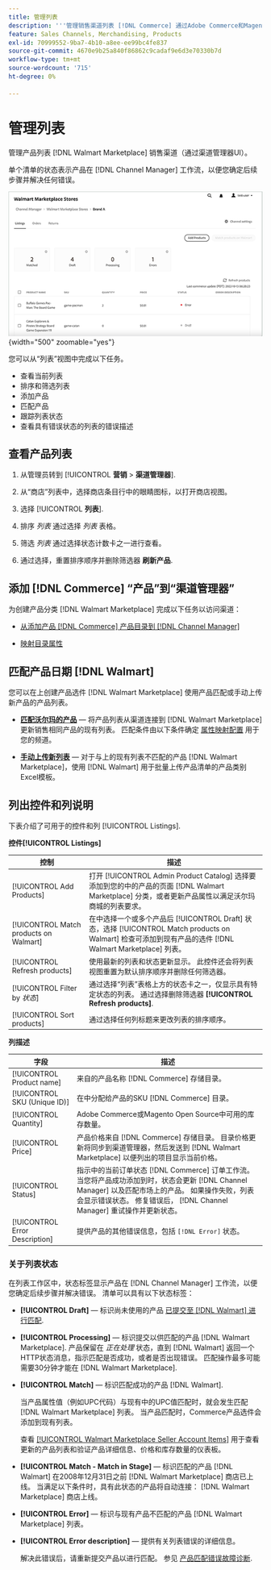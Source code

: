 ```yaml
---
title: 管理列表
description: '''管理销售渠道列表 [!DNL Commerce] 通过Adobe Commerce和Magento Open Source渠道管理器进行存储。'
feature: Sales Channels, Merchandising, Products
exl-id: 70999552-9ba7-4b10-a8ee-ee99bc4fe837
source-git-commit: 4670e9b25a840f86862c9cadaf9e6d3e70330b7d
workflow-type: tm+mt
source-wordcount: '715'
ht-degree: 0%

---
```


# 管理列表

管理产品列表 [!DNL Walmart Marketplace] 销售渠道（通过渠道管理器UI）。

单个清单的状态表示产品在 [!DNL Channel Manager] 工作流，以便您确定后续步骤并解决任何错误。

![连接的销售渠道的列表页面](assets/listings-dashboard-view.png){width="500" zoomable="yes"}

您可以从“列表”视图中完成以下任务。

* 查看当前列表
* 排序和筛选列表
* 添加产品
* 匹配产品
* 跟踪列表状态
* 查看具有错误状态的列表的错误描述

## 查看产品列表

1. 从管理员转到 [!UICONTROL **营销** > **渠道管理器**].

1. 从“商店”列表中，选择商店条目行中的眼睛图标，以打开商店视图。

1. 选择 [!UICONTROL **列表**].

1. 排序 *列表* 通过选择 *列表* 表格。

1. 筛选 *列表* 通过选择状态计数卡之一进行查看。

1. 通过选择，重置排序顺序并删除筛选器 **刷新产品**.

## 添加 [!DNL Commerce] “产品”到“渠道管理器”

为创建产品分类 [!DNL Walmart Marketplace] 完成以下任务以访问渠道：

* [从添加产品 [!DNL Commerce] 产品目录到 [!DNL Channel Manager]](add-products-to-channel-store.md)

* [映射目录属性](map-catalog-attributes.md#configure-product-attribute-settings)

## 匹配产品日期 [!DNL Walmart]

您可以在上创建产品选件 [!DNL Walmart Marketplace] 使用产品匹配或手动上传新产品的产品列表。

* **[匹配沃尔玛的产品](connect-listings-to-marketplace.md)** — 将产品列表从渠道连接到 [!DNL Walmart Marketplace] 更新销售相同产品的现有列表。 匹配条件由以下条件确定 [属性映射配置](map-catalog-attributes.md) 用于您的频道。

* **[手动上传新列表](connect-listings-to-marketplace.md#upload-new-product-listings)** — 对于与上的现有列表不匹配的产品 [!DNL Walmart Marketplace]，使用 [!DNL Walmart] 用于批量上传产品清单的产品类别Excel模板。

## 列出控件和列说明

下表介绍了可用于的控件和列 [!UICONTROL Listings].

**控件[!UICONTROL Listings]**

| **控制** | **描述** |
|----------------------------------------|-------------------------------------------------------------------------------------------------------------------------------------------------------------------------------------------------------------------|
| [!UICONTROL Add Products] | 打开 [!UICONTROL Admin Product Catalog] 选择要添加到您的中的产品的页面 [!DNL Walmart Marketplace] 分类，或者更新产品属性以满足沃尔玛商城的列表要求。 |
| [!UICONTROL Match products on Walmart] | 在中选择一个或多个产品后 [!UICONTROL Draft] 状态，选择 [!UICONTROL Match products on Walmart] 检查可添加到现有产品的选件 [!DNL Walmart Marketplace] 列表。 |
| [!UICONTROL Refresh products] | 使用最新的列表和状态更新显示。 此控件还会将列表视图重置为默认排序顺序并删除任何筛选器。 |
| [!UICONTROL Filter by *状态*] | 通过选择“列表”表格上方的状态卡之一，仅显示具有特定状态的列表。 通过选择删除筛选器 **[!UICONTROL Refresh products]**. |
| [!UICONTROL Sort products] | 通过选择任何列标题来更改列表的排序顺序。 |


**列描述**

| **字段** | **描述** |
|--------------------------------|-------------------------------------------------------------------------------------------------------------------------------------------------------------------------------------------------------------------------------------------------------------------------------------------------------------------------------------------------------------------|
| [!UICONTROL Product name] | 来自的产品名称 [!DNL Commerce] 存储目录。 |
| [!UICONTROL SKU (Unique ID)] | 在中分配给产品的SKU [!DNL Commerce] 目录。 |
| [!UICONTROL  Quantity] | Adobe Commerce或Magento Open Source中可用的库存数量。 |
| [!UICONTROL Price] | 产品价格来自 [!DNL Commerce] 存储目录。 目录价格更新将同步到渠道管理器，然后发送到 [!DNL Walmart Marketplace]  以便列出的项目显示当前价格。 |
| [!UICONTROL Status] | 指示中的当前订单状态 [!DNL Commerce] 订单工作流。 当您将产品成功添加到时，状态会更新 [!DNL Channel Manager] 以及匹配市场上的产品。 如果操作失败，列表会显示错误状态。 修复错误后， [!DNL Channel Manager] 重试操作并更新状态。 |
| [!UICONTROL Error Description] | 提供产品的其他错误信息，包括 `[!DNL Error]` 状态。 |

### 关于列表状态

在列表工作区中，状态标签显示产品在 [!DNL Channel Manager] 工作流，以便您确定后续步骤并解决错误。 清单可以具有以下状态标签：

* **[!UICONTROL Draft]** — 标识尚未使用的产品 [已提交至 [!DNL Walmart] 进行匹配](connect-listings-to-marketplace.md#match-products).

* **[!UICONTROL Processing]** — 标识提交以供匹配的产品 [!DNL Walmart Marketplace]. 产品保留在 *正在处理* 状态，直到 [!DNL Walmart] 返回一个HTTP状态消息，指示匹配是否成功，或者是否出现错误。 匹配操作最多可能需要30分钟才能在 [!DNL Walmart Marketplace].

* **[!UICONTROL Match]** — 标识匹配成功的产品 [!DNL Walmart].

  当产品属性值（例如UPC代码）与现有中的UPC值匹配时，就会发生匹配 [!DNL Walmart Marketplace] 列表。 当产品匹配时，Commerce产品选件会添加到现有列表。

  查看 [[!UICONTROL Walmart Marketplace Seller Account Items]](https://seller.walmart.com/items-and-inventory/manage-items) 用于查看更新的产品列表和验证产品详细信息、价格和库存数量的仪表板。

* **[!UICONTROL Match - Match in Stage]** — 标识匹配的产品 [!DNL Walmart] 在2008年12月31日之前 [!DNL Walmart Marketplace] 商店已上线。 当满足以下条件时，具有此状态的产品将自动连接： [!DNL Walmart Marketplace] 商店上线。

* **[!UICONTROL Error]** — 标识与现有产品不匹配的产品 [!DNL Walmart Marketplace] 列表。

* **[!UICONTROL Error description]** — 提供有关列表错误的详细信息。

  解决此错误后，请重新提交产品以进行匹配。 参见 [产品匹配错误故障诊断](connect-listings-to-marketplace.md#troubleshoot-product-match-errors).
